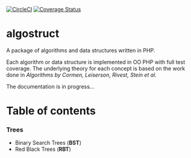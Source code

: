 [![CircleCI](https://circleci.com/gh/ec0g/algostruct.svg?style=shield&circle-token=19c38705ae6481d06fe7ef0f6f4b2da4bef9ffbe)](https://circleci.com/gh/ec0g/algostruct)
[![Coverage Status](https://coveralls.io/repos/github/ec0g/algostruct/badge.svg)](https://coveralls.io/github/ec0g/algostruct)


# algostruct
A package of algorithms and data structures written in PHP. 

Each algorithm or data structure is implemented in OO PHP with full test coverage. The underlying 
theory for each concept is based on the work done in *Algorithms by Cormen, Leiserson, Rivest, Stein et al.*  

The documentation is in progress...

# Table of contents

### Trees
  * Binary Search Trees (**BST**)
  * Red Black Trees (**RBT**)
